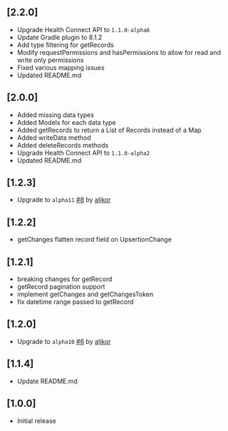 ## [2.2.0]
* Upgrade Health Connect API to `1.1.0-alpha6`
* Update Gradle plugin to 8.1.2
* Add type filtering for getRecords
* Modify requestPermissions and hasPermissions to allow for read and write only permissions
* Fixed various mapping issues
* Updated README.md
## [2.0.0]
* Added missing data types
* Added Models for each data type
* Added getRecords to return a List of Records instead of a Map 
* Added writeData method
* Added deleteRecords methods
* Upgrade Health Connect API to `1.1.0-alpha2`
* Updated README.md
## [1.2.3]
* Upgrade to `alpha11` [#8](https://github.com/duynguyen242/flutter_health_connect/pull/8) by [aljkor](https://github.com/aljkor)
## [1.2.2]
* getChanges flatten record field on UpsertionChange
## [1.2.1]
* breaking changes for getRecord 
* getRecord pagination support
* implement getChanges and getChangesToken
* fix datetime range passed to getRecord
## [1.2.0]
* Upgrade to `alpha10` [#6](https://github.com/duynguyen242/flutter_health_connect/pull/6) by [aljkor](https://github.com/aljkor)
## [1.1.4]
* Update README.md
## [1.0.0]
* Initial release